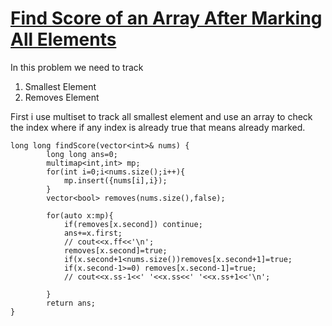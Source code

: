 # [Find Score of an Array After Marking All Elements](https://leetcode.com/problems/find-score-of-an-array-after-marking-all-elements/description/?envType=daily-question&envId=2024-12-13)

In this problem we need to track 
1. Smallest Element
2. Removes Element

First i use multiset to track all smallest element and use an array to check the index where if any index is already true that means already marked.

```
long long findScore(vector<int>& nums) {
        long long ans=0;
        multimap<int,int> mp;
        for(int i=0;i<nums.size();i++){
            mp.insert({nums[i],i});
        }
        vector<bool> removes(nums.size(),false);

        for(auto x:mp){
            if(removes[x.second]) continue;
            ans+=x.first;
            // cout<<x.ff<<'\n';
            removes[x.second]=true;
            if(x.second+1<nums.size())removes[x.second+1]=true;
            if(x.second-1>=0) removes[x.second-1]=true;
            // cout<<x.ss-1<<' '<<x.ss<<' '<<x.ss+1<<'\n';
    
        }
        return ans;
}
```
